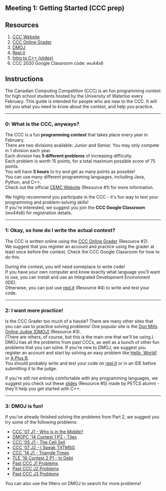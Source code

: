 ## Meeting 1: Getting Started (CCC prep)

## Resources
1. [CCC Website](https://cemc.uwaterloo.ca/contests/computing.html)
2. [CCC Online Grader](https://cccgrader.com/)
3. [DMOJ](https://dmoj.ca/)
4. [Repl.it](https://repl.it/)
5. [Intro to C++ (slides)](https://drive.google.com/drive/folders/0BwEvHekjxLwTNUd3SDA2c2J4alE)
6. CCC 2020 Google Classroom code: wu44s6


## Instructions

The Canadian Computing Competition (CCC) is an fun programming contest for high school students hosted by the University of Waterloo every February.
This guide is intended for people who are new to the CCC. It will tell you what you need to know about the contest, and help you practice.


---
### 0: What is the CCC, anyways?

The CCC is a fun **programming contest** that takes place every year in February.  
There are two divisions available: Junior and Senior. You may only compete in 1 division each year.  
Each division has **5 different problems** of increasing difficulty.  
Each problem is worth 15 points, for a total maximum possible score of 75 points.  
You will have **3 hours** to try and get as many points as possible!  
You can use many different programming languages, including Java, Python, and C++.  
Check out the official [CEMC Website](https://cemc.uwaterloo.ca/contests/computing.html) (Resource #1) for more information.  

We highly recommend you participate in the CCC - it's fun way to test your programming and problem-solving skills!  
If you're interested, we suggest you join the **CCC Google Classroom** (wu44s6) for registration details.


---
### 1: Okay, so how do I write the actual contest?

The CCC is written online using the [CCC Online Grader](https://cccgrader.com/) (Resource #2).  
We suggest that you register an account and practice using the grader at least once before the contest. Check the CCC Google Classroom for how to do this.  

During the contest, you will need someplace to write code!  
If you have your own computer and know exactly what language you'll want to use, you can install and use an Integrated Development Environment (IDE).  
Otherwise, you can just use [repl.it](https://repl.it/) (Resource #4) to write and test your code.


---
### 2: I want more practice!

Is the CCC Grader too much of a hassle? There are many other sites that you can use to practice solving problems!
One popular site is the [Don Mills Online Judge (DMOJ)](https://dmoj.ca/) (Resource #3).  
(There are others, of course, but this is the main one that we'll be using.)  
DMOJ has all the problems from past CCCs, as well as a bunch of other fun problems that you can solve.
If you're new to DMOJ, we suggest you register an account and start by solving an easy problem like [Hello, World!](https://dmoj.ca/problem/helloworld) or [A Plus B](https://dmoj.ca/problem/aplusb).  
You should probably write and test your code on [repl.it](https://repl.it/) or in an IDE before submitting it to the judge.  

If you're still not entirely comfortable with any programming languages, we suggest you check out these [slides](https://drive.google.com/drive/folders/0BwEvHekjxLwTNUd3SDA2c2J4alE) (Resource #5) made by PETCS alumni - they'll help you get started with C++.  


---
### 3: DMOJ is fun!

If you've already finished solving the problems from Part 2, we suggest you try some of the following problems:  

+ [CCC '07 J1 - Who is in the Middle?](https://dmoj.ca/problem/ccc07j1)
+ [DMOPC '14 Contest 1 P2 - Tiles](https://dmoj.ca/problem/dmopc14c1p2)
+ [CCC '05 J1 - The Cell Sell](https://dmoj.ca/problem/ccc05j1)
+ [CCC '07 J2 - I Speak TXTMSG](https://dmoj.ca/problem/ccc07j2)
+ [CCC '14 J1 - Triangle Times](https://dmoj.ca/problem/ccc14j1)
+ [TLE '16 Contest 2 P1 - In Debt](https://dmoj.ca/problem/tle16c2p1)
+ [Past CCC J1 Problems](https://dmoj.ca/problems/?search=J1&category=4)
+ [Past CCC J2 Problems](https://dmoj.ca/problems/?search=J2&category=4)
+ [Past CCC J3 Problems](https://dmoj.ca/problems/?search=J3&category=4)  

You can also use the filters on DMOJ to search for more problems!
